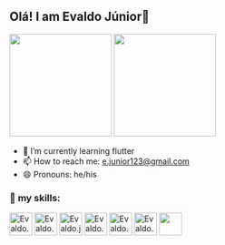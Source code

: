 ## Olá! I am Evaldo Júnior👋

<div>
  <img height="180em" src="https://github-readme-stats.vercel.app/api?username=underlinejunior&show_icons=true&theme=merko"/>
   <img height="180em" src="https://github-readme-stats.vercel.app/api/top-langs/?username=underlinejunior&layout=compact&theme=merko"/>
</div>

- 🌱 I’m currently learning flutter
- 📫 How to reach me: e.junior123@gmail.com
- 😄 Pronouns: he/his

 ### 🔧 **my skills:**
<div style="display:inline-block">
   <img align="center" height="40" alt="Evaldo.html" src="https://cdn.jsdelivr.net/gh/devicons/devicon/icons/html5/html5-original.svg" />
   <img align="center" height="40" alt="Evaldo.css" src="https://cdn.jsdelivr.net/gh/devicons/devicon/icons/css3/css3-original.svg" />
   <img align="center" height="40" alt="Evaldo.js" src="https://cdn.jsdelivr.net/gh/devicons/devicon/icons/javascript/javascript-original.svg" />
   <img align="center" height="40" alt="Evaldo.react" src="https://cdn.jsdelivr.net/gh/devicons/devicon/icons/react/react-original.svg" />
   <img align="center" height="40" alt="Evaldo.typescript" src="https://cdn.jsdelivr.net/gh/devicons/devicon/icons/typescript/typescript-original.svg" />
   <img align="center" height="40" alt="Evaldo.flutter" src="https://cdn.jsdelivr.net/gh/devicons/devicon/icons/flutter/flutter-original.svg" />
   <img align="center" height="40 alt="Evaldo.node" src="https://cdn.jsdelivr.net/gh/devicons/devicon/icons/nodejs/nodejs-original.svg" />
          
  </div>       
